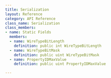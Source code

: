 ```yaml
---
title: Serialization
layout: Reference
category: API Reference
class_name: Serialization
class_members:
- name: Static Fields
  members:
  - name: WireTypeBitLength
    definition: public int WireTypeBitLength
  - name: WireTypeBitMask
    definition: public uint WireTypeBitMask
  - name: PropertyIDMaxValue
    definition: public uint PropertyIDMaxValue

---
```

